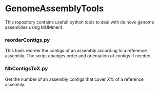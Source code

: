# GenomeAssemblyTools

This repository contains usefull python tools to deal with de novo genome assemblies using MUMmer4. 

### reorderContigs.py
This tools reorder the contigs of an assembly according to a reference assembly. The script changes order and orientation of contigs if needed. 

### NbContigsToX.py
Get the number of an assembly contigs that cover X% of a reference assembly. 
